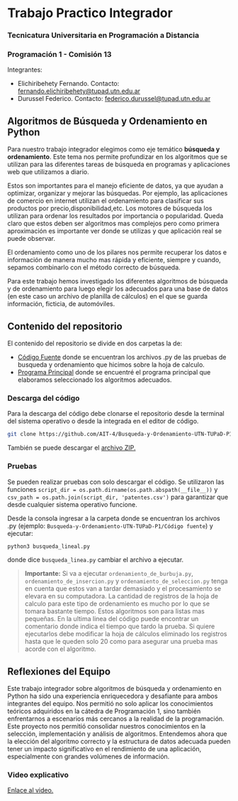 # Trabajo Practico Integrador
### Tecnicatura Universitaria en Programación a Distancia
### Programación 1 - Comisión 13

Integrantes:
- Elichiribehety Fernando. Contacto: fernando.elichiribehety@tupad.utn.edu.ar
- Durussel Federico. Contacto: federico.durussel@tupad.utn.edu.ar


## Algoritmos de Búsqueda y Ordenamiento en Python
Para nuestro trabajo integrador elegimos como eje temático **búsqueda y ordenamiento**. Este tema nos permite profundizar en los algoritmos que se utilizan para las diferentes tareas de búsqueda en programas y aplicaciones web que utilizamos a diario.

Estos son importantes para el manejo eficiente de datos, ya que ayudan a optimizar, organizar y mejorar las búsquedas. Por ejemplo, las aplicaciones de comercio en internet utilizan el ordenamiento para clasificar sus productos por precio,disponibilidad,etc. Los motores de búsqueda los utilizan para ordenar los resultados por importancia o popularidad. Queda claro que estos deben ser algoritmos mas complejos pero como primera aproximación es importante ver donde se utilizas y que aplicación real se puede observar.

El ordenamiento como uno de los pilares nos permite recuperar los datos e información de manera mucho mas rápida y eficiente, siempre y cuando, sepamos combinarlo con el método correcto de búsqueda.

Para este trabajo hemos investigado los diferentes algoritmos de búsqueda y de ordenamiento para luego elegir los adecuados para una base de datos (en este caso un archivo de planilla de cálculos) en el que se guarda información, ficticia, de automóviles.

## Contenido del repositorio

El contenido del repositorio se divide en dos carpetas la de:
- [Código Fuente](https://github.com/AIT-4/Busqueda-y-Ordenamiento-UTN-TUPaD-P1/tree/main/C%C3%B3digo%20fuente) donde se encuentran los archivos .py de las pruebas de busqueda y ordenamiento que hicimos sobre la hoja de calculo.
- [Programa Principal](https://github.com/AIT-4/Busqueda-y-Ordenamiento-UTN-TUPaD-P1/tree/main/Programa%20Principal) donde se encuentré el programa principal que elaboramos seleccionado los algoritmos adecuados.

### Descarga del código

Para la descarga del código debe clonarse el repositorio desde la terminal del sistema operativo o desde la integrada en el editor de código.
```bash
git clone https://github.com/AIT-4/Busqueda-y-Ordenamiento-UTN-TUPaD-P1.git
```
También se puede descargar el [archivo ZIP.](https://github.com/AIT-4/Busqueda-y-Ordenamiento-UTN-TUPaD-P1/archive/refs/heads/main.zip)

### Pruebas

Se pueden realizar pruebas con solo descargar el código. Se utilizaron las funciones `script_dir = os.path.dirname(os.path.abspath(__file__))` y
`csv_path = os.path.join(script_dir, 'patentes.csv')` para garantizar que desde cualquier sistema operativo funcione.

Desde la consola ingresar a la carpeta donde se encuentran los archivos .py (ejemplo: `Busqueda-y-Ordenamiento-UTN-TUPaD-P1/Código fuente`) y ejecutar:
```bash
python3 busqueda_lineal.py
```
donde dice `busqueda_linea.py` cambiar el archivo a ejecutar.

> **Importante:** Si va a ejecutar `ordenamiento_de_burbuja.py`, `ordenamiento_de_insercion.py` y `ordenamiento_de_seleccion.py` tenga en cuenta que estos van a tardar demasiado y el procesamiento se elevara en su computadora. La cantidad de registros de la hoja de calculo para este tipo de ordenamiento es mucho por lo que se tomara bastante tiempo. Estos algoritmos son para listas mas pequeñas.
> En la ultima linea del código puede encontrar un comentario donde indica el tiempo que tardo la prueba.
> Si quiere ejecutarlos debe modificar la hoja de cálculos eliminado los registros hasta que le queden solo 20 como para asegurar una prueba mas acorde con el algoritmo.

## Reflexiones del Equipo

Este trabajo integrador sobre algoritmos de búsqueda y ordenamiento en Python ha sido una experiencia enriquecedora y desafiante para ambos integrantes del equipo. Nos permitió no solo aplicar los conocimientos teóricos adquiridos en la cátedra de Programación 1, sino también enfrentarnos a escenarios más cercanos a la realidad de la programación.
Este proyecto nos permitió consolidar nuestros conocimientos en la selección, implementación y análisis de algoritmos. Entendemos ahora que la elección del algoritmo correcto y la estructura de datos adecuada pueden tener un impacto significativo en el rendimiento de una aplicación, especialmente con grandes volúmenes de información.

### Video explicativo

[Enlace al video.](https://leautneduar-my.sharepoint.com/:f:/g/personal/federico_durussel_tupad_utn_edu_ar/EpClg27j4K1Dv6NwhKSPKVkBi-ijUJXmQSuilW2GtwDyTw?e=I1dy9i) 